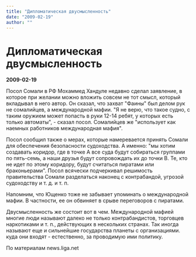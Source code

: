 ```yaml
---
title: "Дипломатическая двусмысленность"
date: "2009-02-19"
author: ""
---
```


# Дипломатическая двусмысленность

**2009-02-19** 

Посол Сомали в РФ Мохаммед Хандуле недавно сделал заявление, в которое при желании можно вложить совсем не тот смысл, который вкладывал в него автор. Он сказал, что захват "Фаины" был делом рук не сомалийцев, а международной мафии. "Я не верю, что такое судно, с таким оружием может попасть в руки 12-14 ребят, у которых есть только автоматы", - сказал посол. Сомалийцев же "использует как наемных работников международная мафия".

Посол сообщил также о мерах, которые намеревается принять Сомали для обеспечения безопасности судоходства. А именно: "мы хотим создавать коридор, где в точке А все суда будут собираться группами по пять-семь, а наши друзья будут сопровождать их до точки В. Те, кто не идет по этому коридору, будут считаться пиратами или браконьерами". Посол всячески подчеркивал решимость правительства Сомали разделаться наконец с контрабандой, угрозой судоходству и т. д. и т. п.

Напомним, что Ющенко тоже не забывает упоминать о международной мафии. В частности, ее он обвиняет в срыве переговоров с пиратами.

Двусмысленность же состоит вот в чем. Международной мафией многие люди называют далеко не только контрабандистов, торговцев наркотиками и т. п., действующих в нескольких странах. Так иногда называют еще и сильнейшие государства планеты с организациями. куда они входят - естественно, за проводимую ими политику.

По материалам news.liga.net